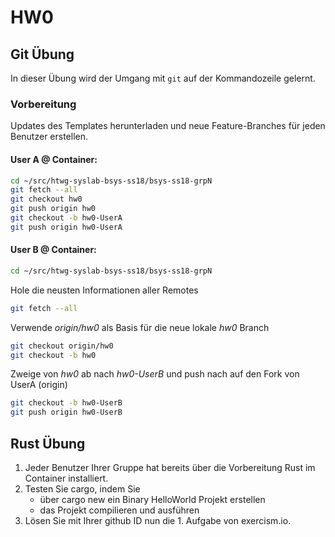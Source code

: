 # HW0  

## Git Übung
In dieser Übung wird der Umgang mit `git` auf der Kommandozeile gelernt.

### Vorbereitung
Updates des Templates herunterladen und neue Feature-Branches für jeden Benutzer erstellen.

#### User A @ Container:
```bash
cd ~/src/htwg-syslab-bsys-ss18/bsys-ss18-grpN
git fetch --all
git checkout hw0
git push origin hw0
git checkout -b hw0-UserA
git push origin hw0-UserA
```

#### User B @ Container:
```bash
cd ~/src/htwg-syslab-bsys-ss18/bsys-ss18-grpN
```

Hole die neusten Informationen aller Remotes
```bash
git fetch --all
```

Verwende *origin/hw0* als Basis für die neue lokale *hw0* Branch
```bash
git checkout origin/hw0
git checkout -b hw0
```

Zweige von *hw0* ab nach *hw0-UserB* und push nach auf den Fork von UserA (origin)
```bash
git checkout -b hw0-UserB
git push origin hw0-UserB
```

## Rust Übung

1. Jeder Benutzer Ihrer Gruppe hat bereits über die Vorbereitung Rust im Container installiert.
2. Testen Sie cargo, indem Sie
    - über cargo new ein Binary HelloWorld Projekt erstellen
    - das Projekt compilieren und ausführen
3. Lösen Sie mit Ihrer github ID nun die 1. Aufgabe von exercism.io.